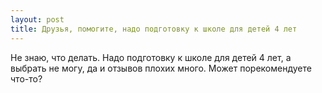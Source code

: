 ```yaml
---
layout: post 
title: Друзья, помогите, надо подготовку к школе для детей 4 лет 
--- 
```

Не знаю, что делать. Надо подготовку к школе для детей 4 лет, а выбрать не могу, да и отзывов плохих много. Может порекомендуете что-то?